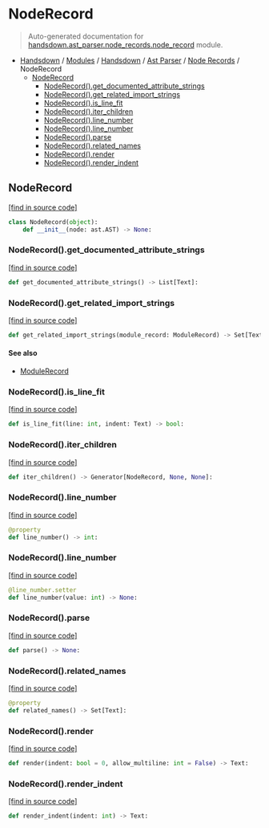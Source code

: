 # NodeRecord

> Auto-generated documentation for [handsdown.ast_parser.node_records.node_record](https://github.com/vemel/handsdown/blob/master/handsdown/ast_parser/node_records/node_record.py) module.

- [Handsdown](../../../README.md#-handsdown---python-documentation-generator) / [Modules](../../../MODULES.md#modules) / [Handsdown](../../index.md#handsdown) / [Ast Parser](../index.md#ast-parser) / [Node Records](index.md#node-records) / NodeRecord
    - [NodeRecord](#noderecord)
        - [NodeRecord().get_documented_attribute_strings](#noderecordget_documented_attribute_strings)
        - [NodeRecord().get_related_import_strings](#noderecordget_related_import_strings)
        - [NodeRecord().is_line_fit](#noderecordis_line_fit)
        - [NodeRecord().iter_children](#noderecorditer_children)
        - [NodeRecord().line_number](#noderecordline_number)
        - [NodeRecord().line_number](#noderecordline_number)
        - [NodeRecord().parse](#noderecordparse)
        - [NodeRecord().related_names](#noderecordrelated_names)
        - [NodeRecord().render](#noderecordrender)
        - [NodeRecord().render_indent](#noderecordrender_indent)

## NodeRecord

[[find in source code]](https://github.com/vemel/handsdown/blob/master/handsdown/ast_parser/node_records/node_record.py#L16)

```python
class NodeRecord(object):
    def __init__(node: ast.AST) -> None:
```

### NodeRecord().get_documented_attribute_strings

[[find in source code]](https://github.com/vemel/handsdown/blob/master/handsdown/ast_parser/node_records/node_record.py#L238)

```python
def get_documented_attribute_strings() -> List[Text]:
```

### NodeRecord().get_related_import_strings

[[find in source code]](https://github.com/vemel/handsdown/blob/master/handsdown/ast_parser/node_records/node_record.py#L213)

```python
def get_related_import_strings(module_record: ModuleRecord) -> Set[Text]:
```

#### See also

- [ModuleRecord](module_record.md#modulerecord)

### NodeRecord().is_line_fit

[[find in source code]](https://github.com/vemel/handsdown/blob/master/handsdown/ast_parser/node_records/node_record.py#L205)

```python
def is_line_fit(line: int, indent: Text) -> bool:
```

### NodeRecord().iter_children

[[find in source code]](https://github.com/vemel/handsdown/blob/master/handsdown/ast_parser/node_records/node_record.py#L73)

```python
def iter_children() -> Generator[NodeRecord, None, None]:
```

### NodeRecord().line_number

[[find in source code]](https://github.com/vemel/handsdown/blob/master/handsdown/ast_parser/node_records/node_record.py#L48)

```python
@property
def line_number() -> int:
```

### NodeRecord().line_number

[[find in source code]](https://github.com/vemel/handsdown/blob/master/handsdown/ast_parser/node_records/node_record.py#L58)

```python
@line_number.setter
def line_number(value: int) -> None:
```

### NodeRecord().parse

[[find in source code]](https://github.com/vemel/handsdown/blob/master/handsdown/ast_parser/node_records/node_record.py#L87)

```python
def parse() -> None:
```

### NodeRecord().related_names

[[find in source code]](https://github.com/vemel/handsdown/blob/master/handsdown/ast_parser/node_records/node_record.py#L77)

```python
@property
def related_names() -> Set[Text]:
```

### NodeRecord().render

[[find in source code]](https://github.com/vemel/handsdown/blob/master/handsdown/ast_parser/node_records/node_record.py#L154)

```python
def render(indent: bool = 0, allow_multiline: int = False) -> Text:
```

### NodeRecord().render_indent

[[find in source code]](https://github.com/vemel/handsdown/blob/master/handsdown/ast_parser/node_records/node_record.py#L209)

```python
def render_indent(indent: int) -> Text:
```

